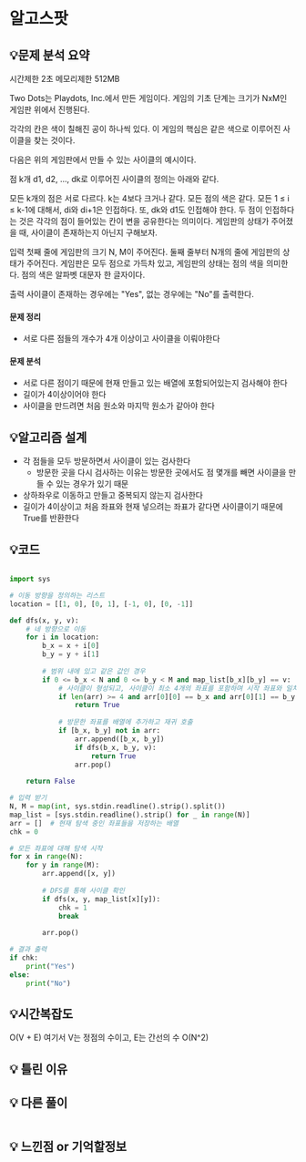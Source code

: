 # 알고스팟

## 💡**문제 분석 요약**

시간제한 2초
메모리제한 512MB

Two Dots는 Playdots, Inc.에서 만든 게임이다. 게임의 기초 단계는 크기가 NxM인 게임판 위에서 진행된다.

각각의 칸은 색이 칠해진 공이 하나씩 있다. 이 게임의 핵심은 같은 색으로 이루어진 사이클을 찾는 것이다.

다음은 위의 게임판에서 만들 수 있는 사이클의 예시이다.

점 k개 d1, d2, ..., dk로 이루어진 사이클의 정의는 아래와 같다.

모든 k개의 점은 서로 다르다. 
k는 4보다 크거나 같다.
모든 점의 색은 같다.
모든 1 ≤ i ≤ k-1에 대해서, di와 di+1은 인접하다. 또, dk와 d1도 인접해야 한다. 
두 점이 인접하다는 것은 각각의 점이 들어있는 칸이 변을 공유한다는 의미이다.
게임판의 상태가 주어졌을 때, 사이클이 존재하는지 아닌지 구해보자.

입력
첫째 줄에 게임판의 크기 N, M이 주어진다. 
둘째 줄부터 N개의 줄에 게임판의 상태가 주어진다. 게임판은 모두 점으로 가득차 있고, 
게임판의 상태는 점의 색을 의미한다. 점의 색은 알파벳 대문자 한 글자이다.

출력
사이클이 존재하는 경우에는 "Yes", 없는 경우에는 "No"를 출력한다.

#### 문제 정리

* 서로 다른 점들의 개수가 4개 이상이고 사이클을 이뤄야한다

#### 문제 분석
* 서로 다른 점이기 때문에 현재 만들고 있는 배열에 포함되어있는지 검사해야 한다
* 길이가 4이상이어야 한다
* 사이클을 만드려면 처음 원소와 마지막 원소가 같아야 한다


## 💡**알고리즘 설계**

* 각 점들을 모두 방문하면서 사이클이 있는 검사한다
  * 방문한 곳을 다시 검사하는 이유는 방문한 곳에서도 점 몇개를 빼면 사이클을 만들 수 있는 경우가 있기 때문
* 상하좌우로 이동하고 만들고 중복되지 않는지 검사한다
* 길이가 4이상이고 처음 좌표와 현재 넣으려는 좌표가 같다면 사이클이기 때문에 True를 반환한다


## 💡코드

```python

import sys

# 이동 방향을 정의하는 리스트
location = [[1, 0], [0, 1], [-1, 0], [0, -1]]

def dfs(x, y, v):
    # 네 방향으로 이동
    for i in location:
        b_x = x + i[0]
        b_y = y + i[1]
        
        # 범위 내에 있고 같은 값인 경우
        if 0 <= b_x < N and 0 <= b_y < M and map_list[b_x][b_y] == v:
            # 사이클이 형성되고, 사이클이 최소 4개의 좌표를 포함하며 시작 좌표와 일치하는 경우
            if len(arr) >= 4 and arr[0][0] == b_x and arr[0][1] == b_y:
                return True
            
            # 방문한 좌표를 배열에 추가하고 재귀 호출
            if [b_x, b_y] not in arr:
                arr.append([b_x, b_y])
                if dfs(b_x, b_y, v):
                    return True
                arr.pop()
    
    return False

# 입력 받기
N, M = map(int, sys.stdin.readline().strip().split())
map_list = [sys.stdin.readline().strip() for _ in range(N)]
arr = []  # 현재 탐색 중인 좌표들을 저장하는 배열
chk = 0

# 모든 좌표에 대해 탐색 시작
for x in range(N):
    for y in range(M):
        arr.append([x, y])
        
        # DFS를 통해 사이클 확인
        if dfs(x, y, map_list[x][y]):
            chk = 1
            break
        
        arr.pop()

# 결과 출력
if chk:
    print("Yes")
else:
    print("No")

```

## 💡시간복잡도
O(V + E) 여기서 V는 정점의 수이고, E는 간선의 수
O(N^2)

## 💡 틀린 이유


## 💡 다른 풀이

```python

```

## 💡 느낀점 or 기억할정보